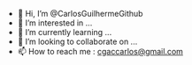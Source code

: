 - 👋 Hi, I’m @CarlosGuilhermeGithub
- 👀 I’m interested in ...
- 🌱 I’m currently learning ...
- 💞️ I’m looking to collaborate on ...
- 📫 How to reach me : cgaccarlos@gmail.com

<!---
CarlosGuilhermeGithub/CarlosGuilhermeGithub is a ✨ special ✨ repository because its `README.md` (this file) appears on your GitHub profile.
You can click the Preview link to take a look at your changes.
--->
